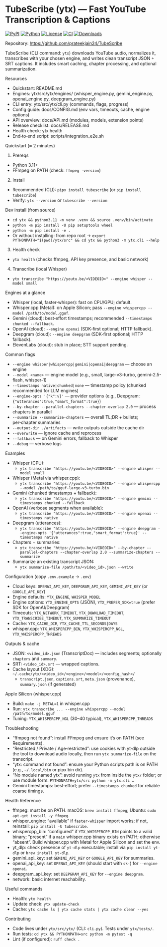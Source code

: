 TubeScribe (ytx) — Fast YouTube Transcription & Captions
========================================================

[![PyPI](https://img.shields.io/pypi/v/tubescribe.svg)](https://pypi.org/project/tubescribe/)
[![Python](https://img.shields.io/pypi/pyversions/tubescribe.svg)](https://pypi.org/project/tubescribe/)
[![License](https://img.shields.io/badge/license-MIT-blue.svg)](./LICENSE)
[![CI](https://github.com/prateekjain24/TubeScribe/actions/workflows/ci.yml/badge.svg?branch=main)](https://github.com/prateekjain24/TubeScribe/actions)
[![Downloads](https://img.shields.io/pypi/dm/tubescribe.svg)](https://pypistats.org/packages/tubescribe)

Repository: https://github.com/prateekjain24/TubeScribe



TubeScribe (CLI command: `ytx`) downloads YouTube audio, normalizes it, transcribes with your chosen engine, and writes clean transcript JSON + SRT captions. It includes smart caching, chapter processing, and optional summarization.

Resources
  
- Quickstart: README.md
- Engines: ytx/src/ytx/engines/ (whisper_engine.py, gemini_engine.py, openai_engine.py, deepgram_engine.py)
- CLI entry: ytx/src/ytx/cli.py (commands, flags, progress)
- Config guide: docs/CONFIG.md (env vars, timeouts, cache, engine options)
- API overview: docs/API.md (modules, models, extension points)
- Release checklist: docs/RELEASE.md
- Health check: ytx health
- End‑to‑end script: scripts/integration_e2e.sh

Quickstart (≈ 2 minutes)
1) Prereqs
- Python 3.11+
- FFmpeg on PATH (check: `ffmpeg -version`)

2) Install
- Recommended (CLI): `pipx install tubescribe`  (or `pip install tubescribe`)
- Verify: `ytx --version` or `tubescribe --version`

Dev install (from source)
- `cd ytx && python3.11 -m venv .venv && source .venv/bin/activate`
- `python -m pip install -U pip setuptools wheel`
- `python -m pip install -e .`
- Or without installing: from repo root → `export PYTHONPATH="$(pwd)/ytx/src" && cd ytx && python3 -m ytx.cli --help`

3) Health check
- `ytx health`  (checks ffmpeg, API key presence, and basic network)

4) Transcribe (local Whisper)
- `ytx transcribe "https://youtu.be/<VIDEOID>" --engine whisper --model small`

Engines at a glance
- Whisper (local, faster‑whisper): fast on CPU/GPU; default.
- Whisper.cpp (Metal): on Apple Silicon; pass `--engine whispercpp --model /path/to/model.gguf`.
- Gemini (cloud): best‑effort timestamps; recommended `--timestamps chunked --fallback`.
- OpenAI (cloud): `--engine openai` (SDK‑first optional; HTTP fallback).
- Deepgram (cloud): `--engine deepgram` (SDK‑first optional; HTTP fallback).
- ElevenLabs (cloud): stub in place; STT support pending.

Common flags
- `--engine whisper|whispercpp|gemini|openai|deepgram` — choose an engine
- `--model <name>` — engine model (e.g., small, large-v3-turbo, gemini-2.5-flash, whisper-1)
- `--timestamps native|chunked|none` — timestamp policy (chunked recommended for LLM engines)
- `--engine-opts '{"k":v}'` — provider options (e.g., Deepgram: `{"utterances":true,"smart_format":true}`)
- `--by-chapter --parallel-chapters --chapter-overlap 2.0` — process chapters in parallel
- `--summarize --summarize-chapters` — overall TL;DR + bullets; per‑chapter summaries
- `--output-dir ./artifacts` — write outputs outside the cache dir
- `--overwrite` — ignore cache and reprocess
- `--fallback` — on Gemini errors, fallback to Whisper
- `--debug` — verbose logs

Examples
- Whisper (CPU):
  - `ytx transcribe "https://youtu.be/<VIDEOID>" --engine whisper --model small`
- Whisper (Metal via whisper.cpp):
  - `ytx transcribe "https://youtu.be/<VIDEOID>" --engine whispercpp --model /path/to/gguf-large-v3-turbo.bin`
- Gemini (chunked timestamps + fallback):
  - `ytx transcribe "https://youtu.be/<VIDEOID>" --engine gemini --timestamps chunked --fallback`
- OpenAI (verbose segments when available):
  - `ytx transcribe "https://youtu.be/<VIDEOID>" --engine openai --timestamps native`
- Deepgram (utterances):
  - `ytx transcribe "https://youtu.be/<VIDEOID>" --engine deepgram --engine-opts '{"utterances":true,"smart_format":true}' --timestamps native`
- Chapters + summaries:
  - `ytx transcribe "https://youtu.be/<VIDEOID>" --by-chapter --parallel-chapters --chapter-overlap 2.0 --summarize-chapters --summarize`
- Summarize an existing transcript JSON:
  - `ytx summarize-file /path/to/<video_id>.json --write`

Configuration (copy `.env.example` → `.env`)
- Cloud keys: `OPENAI_API_KEY`, `DEEPGRAM_API_KEY`, `GEMINI_API_KEY` (or `GOOGLE_API_KEY`)
- Engine defaults: `YTX_ENGINE`, `WHISPER_MODEL`
- Engine options: `YTX_ENGINE_OPTS` (JSON), `YTX_PREFER_SDK=true` (prefer SDK for OpenAI/Deepgram)
- Timeouts: `YTX_NETWORK_TIMEOUT`, `YTX_DOWNLOAD_TIMEOUT`, `YTX_TRANSCRIBE_TIMEOUT`, `YTX_SUMMARIZE_TIMEOUT`
- Cache: `YTX_CACHE_DIR`, `YTX_CACHE_TTL_SECONDS|DAYS`
- whisper.cpp: `YTX_WHISPERCPP_BIN`, `YTX_WHISPERCPP_NGL`, `YTX_WHISPERCPP_THREADS`

Outputs & cache
- JSON: `<video_id>.json` (TranscriptDoc) — includes segments; optionally `chapters` and `summary`.
- SRT: `<video_id>.srt` — wrapped captions.
- Cache layout (XDG): `~/.cache/ytx/<video_id>/<engine>/<model>/<config_hash>/`
  - `transcript.json`, `captions.srt`, `meta.json` (provenance), `summary.json` (if generated)

Apple Silicon (whisper.cpp)
- Build: `make -j METAL=1` in whisper.cpp
- Run: `ytx transcribe ... --engine whispercpp --model /path/to/model.gguf`
- Tuning: `YTX_WHISPERCPP_NGL` (30–40 typical), `YTX_WHISPERCPP_THREADS`

Troubleshooting
- “ffmpeg not found”: install FFmpeg and ensure it’s on PATH (see Requirements).
- “Restricted / Private / Age‑restricted”: use cookies with yt‑dlp outside the tool to download audio locally, then run `ytx summarize-file` on the transcript.
- “ytx: command not found”: ensure your Python scripts path is on PATH (e.g., `~/.local/bin` or pipx bin dir).
- “No module named ytx”: avoid running `ytx` from inside the `ytx/` folder; or use module form: `PYTHONPATH=ytx/src python -m ytx.cli …`
- Gemini timestamps: best‑effort; prefer `--timestamps chunked` for reliable coarse timings.

Health Reference
- ffmpeg: must be on PATH. macOS: `brew install ffmpeg`; Ubuntu: `sudo apt-get install -y ffmpeg`.
- whisper_engine: “available” if `faster-whisper` import works; if not, reinstall: `pip install -U tubescribe`.
- whispercpp_bin: “configured” if `YTX_WHISPERCPP_BIN` points to a valid binary; “present” if a `main` whisper.cpp binary exists on PATH; otherwise “absent”. Build whisper.cpp with Metal for Apple Silicon and set the env.
- yt_dlp: check presence of `yt-dlp` executable; install via `pip install yt-dlp` or `brew install yt-dlp`.
- gemini_api_key: set `GEMINI_API_KEY` or `GOOGLE_API_KEY` for summaries.
- openai_api_key: set `OPENAI_API_KEY` (should start with `sk-`) for `--engine openai`.
- deepgram_api_key: set `DEEPGRAM_API_KEY` for `--engine deepgram`.
- network: basic internet reachability.

Useful commands
- Health: `ytx health`
- Update check: `ytx update-check`
- Cache: `ytx cache ls | ytx cache stats | ytx cache clear --yes`

Contributing
- Code lives under `ytx/src/ytx/` (CLI: `cli.py`). Tests under `ytx/tests/`.
- Run tests: `cd ytx && PYTHONPATH=src python -m pytest -q`
- Lint (if configured): `ruff check .`
